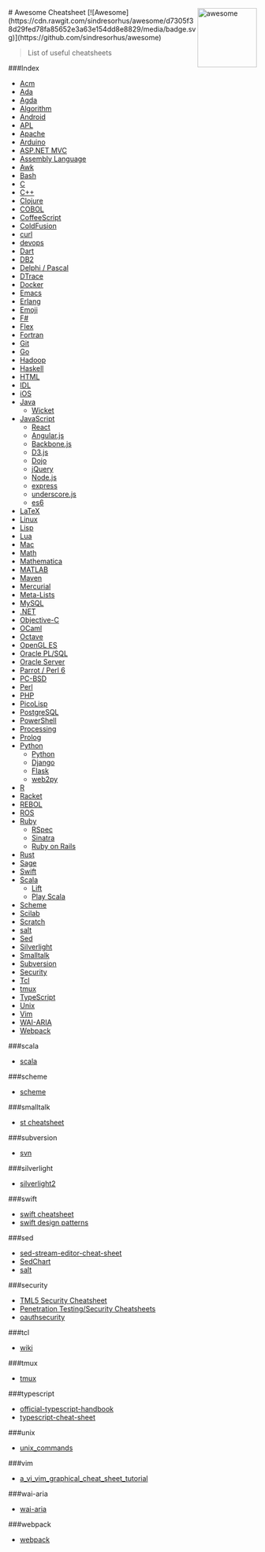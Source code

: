 <img src="https://cdn.rawgit.com/detailyang/awesome-cheatsheet/master/awesome.svg" alt="awesome" width="120" align="right" >
# Awesome Cheatsheet [![Awesome](https://cdn.rawgit.com/sindresorhus/awesome/d7305f38d29fed78fa85652e3a63e154dd8e8829/media/badge.svg)](https://github.com/sindresorhus/awesome)

> List of useful cheatsheets

###Index
* [Acm](https://github.com/detailyang/awesome-cheatsheet/blob/master/docs%2Fa.md#acm)
* [Ada](https://github.com/detailyang/awesome-cheatsheet/blob/master/docs%2Fa.md#ada)
* [Agda](https://github.com/detailyang/awesome-cheatsheet/blob/master/docs%2Fa.md#agda)
* [Algorithm](https://github.com/detailyang/awesome-cheatsheet/blob/master/docs%2Fa.md#algorithm)
* [Android](https://github.com/detailyang/awesome-cheatsheet/blob/master/docs%2Fa.md#android)
* [APL](https://github.com/detailyang/awesome-cheatsheet/blob/master/docs%2Fa.md#apl)
* [Apache](https://github.com/detailyang/awesome-cheatsheet/blob/master/docs%2Fa.md#apache)
* [Arduino](https://github.com/detailyang/awesome-cheatsheet/blob/master/docs%2Fa.md#arduino)
* [ASP.NET MVC](https://github.com/detailyang/awesome-cheatsheet/blob/master/docs%2Fa.md#aspnet-mvc)
* [Assembly Language](https://github.com/detailyang/awesome-cheatsheet/blob/master/docs%2Fa.md#assembly-language)
* [Awk](https://github.com/detailyang/awesome-cheatsheet/blob/master/docs%2Fa.md#awk)
* [Bash](https://github.com/detailyang/awesome-cheatsheet/blob/master/docs%2Fa.md#bash)
* [C](https://github.com/detailyang/awesome-cheatsheet/blob/master/docs%2Fc.md#c)
* [C++](https://github.com/detailyang/awesome-cheatsheet/blob/master/docs%2Fc.md#cpp)
* [Clojure](https://github.com/detailyang/awesome-cheatsheet/blob/master/docs%2Fc.md#clojure)
* [COBOL](https://github.com/detailyang/awesome-cheatsheet/blob/master/docs%2Fc.md#cobol)
* [CoffeeScript](https://github.com/detailyang/awesome-cheatsheet/blob/master/docs%2Fc.md#coffeescript)
* [ColdFusion](https://github.com/detailyang/awesome-cheatsheet/blob/master/docs%2Fc.md#coldfusion)
* [curl](https://github.com/detailyang/awesome-cheatsheet/blob/master/docs%2Fc.md#curl)
* [devops](https://github.com/detailyang/awesome-cheatsheet/blob/master/docs%2Fd.md#devops)
* [Dart](https://github.com/detailyang/awesome-cheatsheet/blob/master/docs%2Fd.md#dart)
* [DB2](https://github.com/detailyang/awesome-cheatsheet/blob/master/docs%2Fd.md#db2)
* [Delphi / Pascal](https://github.com/detailyang/awesome-cheatsheet/blob/master/docs%2Fd.md#delphi)
* [DTrace](https://github.com/detailyang/awesome-cheatsheet/blob/master/docs%2Fd.md#dtrace)
* [Docker](https://github.com/detailyang/awesome-cheatsheet/blob/master/docs%2Fd.md#docker)
* [Emacs](https://github.com/detailyang/awesome-cheatsheet/blob/master/docs%2Fe.md#emacs)
* [Erlang](https://github.com/detailyang/awesome-cheatsheet/blob/master/docs%2Fe.md#erlang)
* [Emoji](https://github.com/detailyang/awesome-cheatsheet/blob/master/docs%2Fe.md#emoji)
* [F#](https://github.com/detailyang/awesome-cheatsheet/blob/master/docs%2Ff.md#f-sharp)
* [Flex](https://github.com/detailyang/awesome-cheatsheet/blob/master/docs%2Ff.md#flex)
* [Fortran](https://github.com/detailyang/awesome-cheatsheet/blob/master/docs%2Ff.md#fortran)
* [Git](https://github.com/detailyang/awesome-cheatsheet/blob/master/docs%2Fg.md#git)
* [Go](https://github.com/detailyang/awesome-cheatsheet/blob/master/docs%2Fg.md#go)
* [Hadoop](https://github.com/detailyang/awesome-cheatsheet/blob/master/docs%2Fh.md#hadoop)
* [Haskell](https://github.com/detailyang/awesome-cheatsheet/blob/master/docs%2Fh.md#haskell)
* [HTML](https://github.com/detailyang/awesome-cheatsheet/blob/master/docs%2Fh.md#html)
* [IDL](https://github.com/detailyang/awesome-cheatsheet/blob/master/docs%2Fi.md#idl)
* [iOS](https://github.com/detailyang/awesome-cheatsheet/blob/master/docs%2Fi.md#ios)
* [Java](https://github.com/detailyang/awesome-cheatsheet/blob/master/docs%2Fj.md#java)
    * [Wicket](https://github.com/detailyang/awesome-cheatsheet/blob/master/docs%2Fj.md#wicket)
* [JavaScript](https://github.com/detailyang/awesome-cheatsheet/blob/master/docs%2Fj.md#javascript)
    * [React](https://github.com/detailyang/awesome-cheatsheet/blob/master/docs%2Fj.md#react)
    * [Angular.js](https://github.com/detailyang/awesome-cheatsheet/blob/master/docs%2Fj.md#angular)
    * [Backbone.js](https://github.com/detailyang/awesome-cheatsheet/blob/master/docs%2Fj.md#backbonejs)
    * [D3.js](https://github.com/detailyang/awesome-cheatsheet/blob/master/docs%2Fj.md#d3js)
    * [Dojo](https://github.com/detailyang/awesome-cheatsheet/blob/master/docs%2Fj.md#dojo)
    * [jQuery](https://github.com/detailyang/awesome-cheatsheet/blob/master/docs%2Fj.md#jquery)
    * [Node.js](https://github.com/detailyang/awesome-cheatsheet/blob/master/docs%2Fj.md#nodejs)
    * [express](https://github.com/detailyang/awesome-cheatsheet/blob/master/docs%2Fj.md#express)
    * [underscore.js](https://github.com/detailyang/awesome-cheatsheet/blob/master/docs%2Fj.md#underscore)
    * [es6](https://github.com/detailyang/awesome-cheatsheet/blob/master/docs%2Fj.md#es6)
* [LaTeX](https://github.com/detailyang/awesome-cheatsheet/blob/master/docs%2Fl.md#latex)
* [Linux](https://github.com/detailyang/awesome-cheatsheet/blob/master/docs%2Fl.md#linux)
* [Lisp](https://github.com/detailyang/awesome-cheatsheet/blob/master/docs%2Fl.md#lisp)
* [Lua](https://github.com/detailyang/awesome-cheatsheet/blob/master/docs%2Fl.md#lua)
* [Mac](https://github.com/detailyang/awesome-cheatsheet/blob/master/docs%2Fm.md#mac)
* [Math](https://github.com/detailyang/awesome-cheatsheet/blob/master/docs%2Fm.md#math)
* [Mathematica](https://github.com/detailyang/awesome-cheatsheet/blob/master/docs%2Fm.md#mathematica)
* [MATLAB](https://github.com/detailyang/awesome-cheatsheet/blob/master/docs%2Fm.md#matlab)
* [Maven](https://github.com/detailyang/awesome-cheatsheet/blob/master/docs%2Fm.md#maven)
* [Mercurial](https://github.com/detailyang/awesome-cheatsheet/blob/master/docs%2Fm.md#mercurial)
* [Meta-Lists](https://github.com/detailyang/awesome-cheatsheet/blob/master/docs%2Fm.md#meta-lists)
* [MySQL](https://github.com/detailyang/awesome-cheatsheet/blob/master/docs%2Fm.md#mysql)
* [.NET](https://github.com/detailyang/awesome-cheatsheet/blob/master/docs%2Fn.md#net)
* [Objective-C](https://github.com/detailyang/awesome-cheatsheet/blob/master/docs%2Fo.md#objective-c)
* [OCaml](https://github.com/detailyang/awesome-cheatsheet/blob/master/docs%2Fo.md#ocaml)
* [Octave](https://github.com/detailyang/awesome-cheatsheet/blob/master/docs%2Fo.md#octave)
* [OpenGL ES](https://github.com/detailyang/awesome-cheatsheet/blob/master/docs%2Fo.md#opengl-es)
* [Oracle PL/SQL](https://github.com/detailyang/awesome-cheatsheet/blob/master/docs%2Fo.md#oracle-plsql)
* [Oracle Server](https://github.com/detailyang/awesome-cheatsheet/blob/master/docs%2Fo.md#oracle-server)
* [Parrot / Perl 6](https://github.com/detailyang/awesome-cheatsheet/blob/master/docs%2Fp.md#parrot--perl-6)
* [PC-BSD](https://github.com/detailyang/awesome-cheatsheet/blob/master/docs%2Fp.md#pc-bsd)
* [Perl](https://github.com/detailyang/awesome-cheatsheet/blob/master/docs%2Fp.md#perl)
* [PHP](https://github.com/detailyang/awesome-cheatsheet/blob/master/docs%2Fp.md#php)
* [PicoLisp](https://github.com/detailyang/awesome-cheatsheet/blob/master/docs%2Fp.md#picolisp)
* [PostgreSQL](https://github.com/detailyang/awesome-cheatsheet/blob/master/docs%2Fp.md#postgresql)
* [PowerShell](https://github.com/detailyang/awesome-cheatsheet/blob/master/docs%2Fp.md#powershell)
* [Processing](https://github.com/detailyang/awesome-cheatsheet/blob/master/docs%2Fp.md#processing)
* [Prolog](https://github.com/detailyang/awesome-cheatsheet/blob/master/docs%2Fp.md#prolog)
* [Python](https://github.com/detailyang/awesome-cheatsheet/blob/master/docs%2Fp.md#python)
    * [Python](https://github.com/detailyang/awesome-cheatsheet/blob/master/docs%2Fp.md#python)
    * [Django](https://github.com/detailyang/awesome-cheatsheet/blob/master/docs%2Fp.md#django)
    * [Flask](https://github.com/detailyang/awesome-cheatsheet/blob/master/docs%2Fp.md#flask)
    * [web2py](https://github.com/detailyang/awesome-cheatsheet/blob/master/docs%2Fp.md#web2py)
* [R](https://github.com/detailyang/awesome-cheatsheet/blob/master/docs%2Fr.md#r)
* [Racket](https://github.com/detailyang/awesome-cheatsheet/blob/master/docs%2Fr.md#racket)
* [REBOL](https://github.com/detailyang/awesome-cheatsheet/blob/master/docs%2Fr.md#rebol)
* [ROS](https://github.com/detailyang/awesome-cheatsheet/blob/master/docs%2Fr.md#ros)
* [Ruby](https://github.com/detailyang/awesome-cheatsheet/blob/master/docs%2Fr.md#ruby)
    * [RSpec](https://github.com/detailyang/awesome-cheatsheet/blob/master/docs%2Fr.md#rspec)
    * [Sinatra](https://github.com/detailyang/awesome-cheatsheet/blob/master/docs%2Fr.md#sinatra)
    * [Ruby on Rails](https://github.com/detailyang/awesome-cheatsheet/blob/master/docs%2Fr.md#ror)
* [Rust](https://github.com/detailyang/awesome-cheatsheet/blob/master/docs%2Fp.md#rust)
* [Sage](#sage)
* [Swift](#swift)
* [Scala](#scala)
    * [Lift](#lift)
    * [Play Scala](#play-scala)
* [Scheme](#scheme)
* [Scilab](#scilab)
* [Scratch](#scratch)
* [salt](#salt)
* [Sed](#sed)
* [Silverlight](#silverlight)
* [Smalltalk](#smalltalk)
* [Subversion](#subversion)
* [Security](#security)
* [Tcl](#tcl)
* [tmux](#tmux)
* [TypeScript](#typescript)
* [Unix](#unix)
* [Vim](#vim)
* [WAI-ARIA](#wai-aria)
* [Webpack](#webpack)

###scala
* [scala](http://docs.scala-lang.org/cheatsheets/)

###scheme
* [scheme](http://courses.cs.washington.edu/courses/cse341/02wi/scheme/cheat-sheet.html)

###smalltalk
* [st cheatsheet](http://stephane.ducasse.free.fr/Teaching/0809Turino/st-cheatsheet.pdf)

###subversion
* [svn](http://www.abbeyworkshop.com/howto/misc/svn01/)

###silverlight
* [silverlight2](http://refcardz.dzone.com/refcardz/silverlight2)

###swift
* [swift cheatsheet](https://github.com/iwasrobbed/Swift-CheatSheet)
* [swift design patterns](https://github.com/ochococo/Design-Patterns-In-Swift)

###sed
* [sed-stream-editor-cheat-sheet](http://www.catonmat.net/blog/sed-stream-editor-cheat-sheet/)
* [SedChart](http://www.grymoire.com/unix/SedChart.pdf)
* [salt](https://github.com/harkx/saltstack-cheatsheet)

###security
* [TML5 Security Cheatsheet](https://github.com/cure53/H5SC)
* [Penetration Testing/Security Cheatsheets](https://github.com/jshaw87/Cheatsheets)
* [oauthsecurity](https://github.com/homakov/oauthsecurity)

###tcl
* [wiki](http://wiki.tcl.tk/10710)

###tmux
* [tmux](https://gist.github.com/andreyvit/2921703)

###typescript
* [official-typescript-handbook](http://www.typescriptlang.org/Handbook)
* [typescript-cheat-sheet](http://www.sitepen.com/blog/2013/12/31/typescript-cheat-sheet/)

###unix
* [unix_commands](http://www.ensyncsolutions.com/library/unix_commands.pdf)

###vim
* [a_vi_vim_graphical_cheat_sheet_tutorial](http://www.viemu.com/a_vi_vim_graphical_cheat_sheet_tutorial.html)

###wai-aria
* [wai-aria](http://lab.abhinayrathore.com/aria-cheatsheet/)

###webpack
* [webpack](https://github.com/petehunt/webpack-howto)
